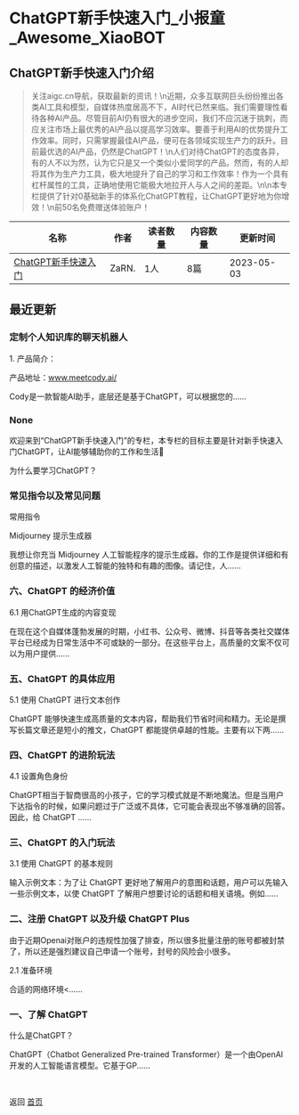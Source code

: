 # ChatGPT新手快速入门_小报童_Awesome_XiaoBOT

## ChatGPT新手快速入门介绍
> 关注aigc.cn导航，获取最新的资讯！\n近期，众多互联网巨头纷纷推出各类AI工具和模型，自媒体热度居高不下，AI时代已然来临。我们需要理性看待各种AI产品。尽管目前AI仍有很大的进步空间，我们不应沉迷于挑刺，而应关注市场上最优秀的AI产品以提高学习效率。要善于利用AI的优势提升工作效率。同时，只需掌握最佳AI产品，便可在各领域实现生产力的跃升。目前最优选的AI产品，仍然是ChatGPT！\n人们对待ChatGPT的态度各异，有的人不以为然，认为它只是又一个类似小爱同学的产品。然而，有的人却将其作为生产力工具，极大地提升了自己的学习和工作效率！作为一个具有杠杆属性的工具，正确地使用它能极大地拉开人与人之间的差距。\n\n本专栏提供了针对0基础新手的体系化ChatGPT教程，让ChatGPT更好地为你增效！\n前50名免费赠送体验账户！  
  


|名称|作者|读者数量|内容数量|更新时间|
|---|---|---|---|---|
|[ChatGPT新手快速入门](https://xiaobot.net/p/Aigccn?refer=0b133df9-27dc-423b-8101-639049001c13)|ZaRN.|1人|8篇|2023-05-03|

## 最近更新
### 定制个人知识库的聊天机器人

1\.  产品简介：

产品地址：www.meetcody.ai/

  Cody是一款智能AI助手，底层还是基于ChatGPT，可以根据您的......

### None

欢迎来到“ChatGPT新手快速入门”的专栏，本专栏的目标主要是针对新手快速入门ChatGPT，让AI能够辅助你的工作和生活🚀

为什么要学习ChatGPT？

### 常见指令以及常见问题

常用指令

Midjourney 提示生成器

我想让你充当 Midjourney 人工智能程序的提示生成器。你的工作是提供详细和有创意的描述，以激发人工智能的独特和有趣的图像。请记住，人......

### 六、ChatGPT 的经济价值

6.1 用ChatGPT生成的内容变现

在现在这个自媒体蓬勃发展的时期，小红书、公众号、微博、抖音等各类社交媒体平台已经成为日常生活中不可或缺的一部分。在这些平台上，高质量的文案不仅可以为用户提供......

### 五、ChatGPT 的具体应用

5.1 使用 ChatGPT 进行文本创作

ChatGPT 能够快速生成高质量的文本内容，帮助我们节省时间和精力。无论是撰写长篇文章还是短小的推文，ChatGPT
都能提供卓越的性能。主要有以下两......

### 四、ChatGPT 的进阶玩法

4.1 设置角色身份

ChatGPT相当于智商很高的小孩子，它的学习模式就是不断地魔法。但是当用户下达指令的时候，如果问题过于广泛或不具体，它可能会表现出不够准确的回答。因此，给
ChatGPT ......

### 三、ChatGPT 的入门玩法

3.1 使用 ChatGPT 的基本规则

输入示例文本：为了让 ChatGPT 更好地了解用户的意图和话题，用户可以先输入一些示例文本，以使 ChatGPT
了解用户想要讨论的话题和相关语境。例如......

### 二、注册 ChatGPT 以及升级 ChatGPT Plus

由于近期Openai对账户的违规性加强了排查，所以很多批量注册的账号都被封禁了，所以还是强烈建议自己申请一个账号，封号的风险会小很多。

2.1 准备环境

合适的网络环境<......

### 一、了解 ChatGPT

什么是ChatGPT？

ChatGPT（Chatbot Generalized Pre-trained
Transformer）是一个由OpenAI开发的人工智能语言模型。它基于GP......


<a href="https://github.com/Reno9527/awesome-xiaobot" style="color: white; text-decoration: none;">awesome-xiaobot</a>

返回 [首页](../README.md)
